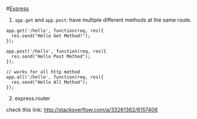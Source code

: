 #[Express](https://www.tutorialspoint.com/expressjs/expressjs_routing.htm)

1. `app.get` and `app.post`:
  have multiple different methods at the same route.
  ```
  app.get('/hello', function(req, res){
  	res.send("Hello Get Method!");
  });

  app.post('/hello', function(req, res){
  	res.send("Hello Post Method");
  });

  // works for all http method
  app.all('/hello', function(req, res){
    res.send("Hello All Method");
  });
  ```
2. express.router

  check this link:  http://stackoverflow.com/a/33261362/6157406
